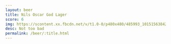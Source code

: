 ```yaml
---
layout: beer
title: Nils Oscar God Lager
score: 6
img: https://scontent.xx.fbcdn.net/v/t1.0-0/p480x480/485993_10151563842368745_684144336_n.jpg?oh=68b1e9af150737e1a8981a09e03e31dc&oe=587667D8
desc: Not too bad
permalink: /beer/:title.html
---
```

